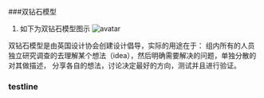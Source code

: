 ###双钻石模型
1. 如下为双钻石模型图示
![avatar](/image/double_diamond.jpg)

双钻石模型是由英国设计协会创建设计倡导，实际的用途在于：
组内所有的人员独立研究调查的去理解某个想法（idea），然后明确需要解决的问题，单独分散的对其做描述，
分享各自的想法，讨论决定最好的方向，测试并且进行验证。
### testline